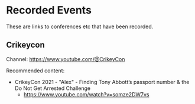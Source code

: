 # Recorded Events
These are links to conferences etc that have been recorded. 


## Crikeycon
Channel: https://www.youtube.com/@CrikeyCon

Recommended content:
* CrikeyCon 2021 - "Alex" - Finding Tony Abbott’s passport number & the Do Not Get Arrested Challenge
  * https://www.youtube.com/watch?v=somze2DW7vs
